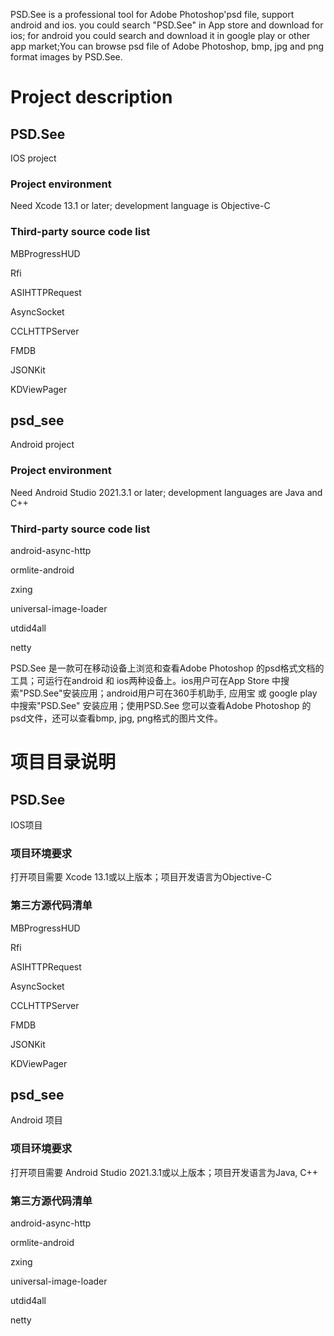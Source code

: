 PSD.See is a professional tool for Adobe Photoshop'psd file, support android and ios. you could search "PSD.See" in App store and download for ios; for android you could search and download it in google play or other app market;You can browse psd file of Adobe Photoshop, bmp, jpg and png format images by PSD.See.
# Project description
## PSD.See
IOS project
### Project environment
Need Xcode 13.1 or later; development language is Objective-C
### Third-party source code list
MBProgressHUD
 
Rfi

ASIHTTPRequest

AsyncSocket

CCLHTTPServer

FMDB

JSONKit

KDViewPager
## psd_see
Android project
### Project environment
Need Android Studio 2021.3.1 or later; development languages are Java and C++
### Third-party source code list
android-async-http

ormlite-android

zxing

universal-image-loader

utdid4all

netty

PSD.See 是一款可在移动设备上浏览和查看Adobe Photoshop 的psd格式文档的工具；可运行在android 和 ios两种设备上。ios用户可在App Store 中搜索"PSD.See"安装应用；android用户可在360手机助手, 应用宝 或 google play中搜索"PSD.See" 安装应用；使用PSD.See 您可以查看Adobe Photoshop 的psd文件，还可以查看bmp, jpg, png格式的图片文件。

# 项目目录说明
## PSD.See
IOS项目
### 项目环境要求
打开项目需要 Xcode 13.1或以上版本；项目开发语言为Objective-C

### 第三方源代码清单
MBProgressHUD
 
Rfi

ASIHTTPRequest

AsyncSocket

CCLHTTPServer

FMDB

JSONKit

KDViewPager
## psd_see
Android 项目
### 项目环境要求

打开项目需要 Android Studio 2021.3.1或以上版本；项目开发语言为Java, C++
### 第三方源代码清单
android-async-http

ormlite-android

zxing

universal-image-loader

utdid4all

netty
